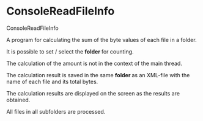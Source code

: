 # ConsoleReadFileInfo
ConsoleReadFileInfo

A program for calculating the sum of the byte values ​​of each file in a folder.

It is possible to set / select the <b> folder </b> for counting.

The calculation of the amount is not in the context of the main thread.

The calculation result is saved in the same <b> folder </b> as an XML-file with the name of each file and its total bytes.

The calculation results are displayed on the screen as the results are obtained.

All files in all subfolders are processed.
